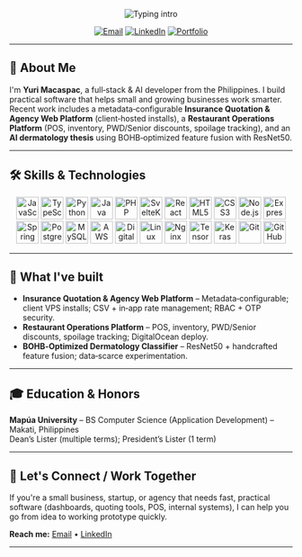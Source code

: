 <!--
GitHub Profile README for Uriel "Yuri" Anjelo A. Macaspac
Last updated: July 17, 2025
-->

<p align="center">
  <img src="https://readme-typing-svg.demolab.com?font=Fira+Code&size=22&duration=3000&pause=1000&center=true&vCenter=true&width=600&lines=Hi%2C+I'm+Yuri+Macaspac;Full-Stack+%26+AI+Developer;Building+Tools+that+Boost+Productivity" alt="Typing intro" />
</p>

<p align="center">
  <a href="mailto:uaamacaspac@gmail.com"><img alt="Email" src="https://img.shields.io/badge/Email-uaamacaspac%40gmail.com-red?style=for-the-badge&logo=gmail"></a>
  <a href="https://www.linkedin.com/in/urielmacaspac"><img alt="LinkedIn" src="https://img.shields.io/badge/LinkedIn-urielmacaspac-blue?style=for-the-badge&logo=linkedin"></a>
  <a href="#portfolio-coming-soon"><img alt="Portfolio" src="https://img.shields.io/badge/Portfolio-Coming%20Soon-lightgrey?style=for-the-badge&logo=google-chrome"></a>
</p>

---

## 👋 About Me
I'm **Yuri Macaspac**, a full‑stack & AI developer from the Philippines. I build practical software that helps small and growing businesses work smarter. Recent work includes a metadata‑configurable **Insurance Quotation & Agency Web Platform** (client‑hosted installs), a **Restaurant Operations Platform** (POS, inventory, PWD/Senior discounts, spoilage tracking), and an **AI dermatology thesis** using BOHB‑optimized feature fusion with ResNet50.

---

## 🛠 Skills & Technologies
<!-- Icons sized ~40px; adjust as needed -->

<p align="center">
  <!-- Core Languages -->
  <img src="https://cdn.jsdelivr.net/gh/devicons/devicon/icons/javascript/javascript-original.svg" height="40" alt="JavaScript" />
  <img src="https://cdn.jsdelivr.net/gh/devicons/devicon/icons/typescript/typescript-original.svg" height="40" alt="TypeScript" />
  <img src="https://cdn.jsdelivr.net/gh/devicons/devicon/icons/python/python-original.svg" height="40" alt="Python" />
  <img src="https://cdn.jsdelivr.net/gh/devicons/devicon/icons/java/java-original.svg" height="40" alt="Java" />
  <img src="https://cdn.jsdelivr.net/gh/devicons/devicon/icons/php/php-original.svg" height="40" alt="PHP" />

  <!-- Frontend / UI -->
  <img src="https://cdn.jsdelivr.net/gh/devicons/devicon/icons/svelte/svelte-original.svg" height="40" alt="SvelteKit" />
  <img src="https://cdn.jsdelivr.net/gh/devicons/devicon/icons/react/react-original.svg" height="40" alt="React" />
  <img src="https://cdn.jsdelivr.net/gh/devicons/devicon/icons/html5/html5-original.svg" height="40" alt="HTML5" />
  <img src="https://cdn.jsdelivr.net/gh/devicons/devicon/icons/css3/css3-original.svg" height="40" alt="CSS3" />

  <!-- Backend / Platforms -->
  <img src="https://cdn.jsdelivr.net/gh/devicons/devicon/icons/nodejs/nodejs-original.svg" height="40" alt="Node.js" />
  <img src="https://cdn.jsdelivr.net/gh/devicons/devicon/icons/express/express-original.svg" height="40" alt="Express.js" />
  <img src="https://cdn.jsdelivr.net/gh/devicons/devicon/icons/spring/spring-original.svg" height="40" alt="Spring Boot" />

  <!-- Databases -->
  <img src="https://cdn.jsdelivr.net/gh/devicons/devicon/icons/postgresql/postgresql-original.svg" height="40" alt="PostgreSQL" />
  <img src="https://cdn.jsdelivr.net/gh/devicons/devicon/icons/mysql/mysql-original.svg" height="40" alt="MySQL" />

  <!-- Cloud / DevOps -->
  <img src="https://cdn.jsdelivr.net/gh/devicons/devicon@latest/icons/amazonwebservices/amazonwebservices-original-wordmark.svg" height="40" alt="AWS" />
  <img src="https://cdn.jsdelivr.net/gh/devicons/devicon/icons/digitalocean/digitalocean-original.svg" height="40" alt="DigitalOcean" />
  <img src="https://cdn.jsdelivr.net/gh/devicons/devicon/icons/linux/linux-original.svg" height="40" alt="Linux" />
  <img src="https://cdn.jsdelivr.net/gh/devicons/devicon/icons/nginx/nginx-original.svg" height="40" alt="Nginx" />

  <!-- AI / ML -->
  <img src="https://cdn.jsdelivr.net/gh/devicons/devicon/icons/tensorflow/tensorflow-original.svg" height="40" alt="TensorFlow" />
  <img src="https://cdn.jsdelivr.net/gh/devicons/devicon/icons/keras/keras-original.svg" height="40" alt="Keras" />

  <!-- Tools -->
  <img src="https://cdn.jsdelivr.net/gh/devicons/devicon/icons/git/git-original.svg" height="40" alt="Git" />
  <img src="https://cdn.jsdelivr.net/gh/devicons/devicon/icons/github/github-original.svg" height="40" alt="GitHub" />
</p>

---

## 🚀 What I've built
- **Insurance Quotation & Agency Web Platform** – Metadata‑configurable; client VPS installs; CSV + in‑app rate management; RBAC + OTP security.
- **Restaurant Operations Platform** – POS, inventory, PWD/Senior discounts, spoilage tracking; DigitalOcean deploy.
- **BOHB‑Optimized Dermatology Classifier** – ResNet50 + handcrafted feature fusion; data‑scarce experimentation.

---

## 🎓 Education & Honors
**Mapúa University** – BS Computer Science (Application Development) – Makati, Philippines  
Dean’s Lister (multiple terms); President’s Lister (1 term)

---

## 🤝 Let's Connect / Work Together
If you're a small business, startup, or agency that needs fast, practical software (dashboards, quoting tools, POS, internal systems), I can help you go from idea to working prototype quickly.

**Reach me:** [Email](mailto:uaamacaspac@gmail.com) • [LinkedIn](https://www.linkedin.com/in/urielmacaspac)

---
